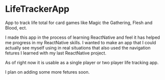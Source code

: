 # LifeTrackerApp
App to track life total for card games like Magic the Gathering, Flesh and Blood, ect.

I made this app in the process of learning ReactNative and feel it has helped me progress in my ReactNative skills. I wanted to make an app that I could actually
see myself using in real situations that also used the navigation fetures I learned with my last ReactNative project.

As of right now it is usable as a single player or two player life tracking app.

I plan on adding some more fetures soon.
